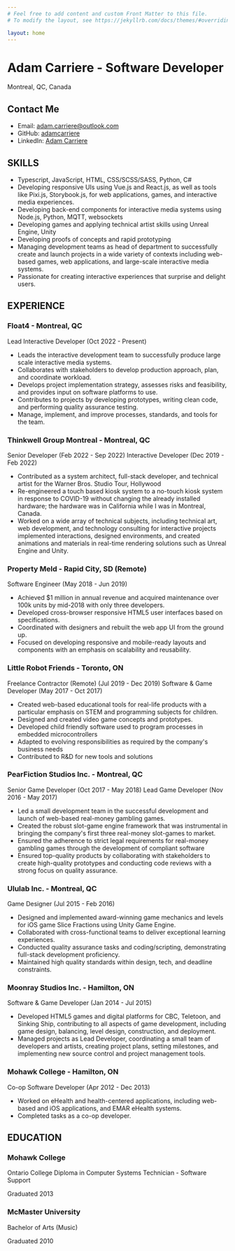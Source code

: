```yaml
---
# Feel free to add content and custom Front Matter to this file.
# To modify the layout, see https://jekyllrb.com/docs/themes/#overriding-theme-defaults

layout: home
---
```


# Adam Carriere - Software Developer
Montreal, QC, Canada

## Contact Me

- Email: [adam.carriere@outlook.com](mailto:adam.carriere@outlook.com)
- GitHub: [adamcarriere](https://github.com/adamcarriere)
- LinkedIn: [Adam Carriere](https://www.linkedin.com/in/adam-carriere-122b8271/)

## SKILLS
- Typescript, JavaScript, HTML, CSS/SCSS/SASS, Python, C#
- Developing responsive UIs using Vue.js and React.js, as well as tools like Pixi.js, Storybook.js, for web applications, games, and interactive media experiences.
- Developing back-end components for interactive media systems using Node.js, Python, MQTT, websockets
- Developing games and applying technical artist skills using Unreal Engine, Unity
- Developing proofs of concepts and rapid prototyping
- Managing development teams as head of department to successfully create and launch projects in a wide variety of contexts including web-based games, web applications, and large-scale interactive media systems.
- Passionate for creating interactive experiences that surprise and delight users.

## EXPERIENCE

### Float4 - Montreal, QC
Lead Interactive Developer (Oct 2022 - Present)

- Leads the interactive development team to successfully produce large scale interactive media systems.
- Collaborates with stakeholders to develop production approach, plan, and coordinate workload.
- Develops project implementation strategy, assesses risks and feasibility, and provides input on software platforms to use.
- Contributes to projects by developing prototypes, writing clean code, and performing quality assurance testing.
- Manage, implement, and improve processes, standards, and tools for the team.

### Thinkwell Group Montreal - Montreal, QC
Senior Developer (Feb 2022 - Sep 2022)
Interactive Developer (Dec 2019 - Feb 2022)

- Contributed as a system architect, full-stack developer, and technical artist for the Warner Bros. Studio Tour, Hollywood
- Re-engineered a touch based kiosk system to a no-touch kiosk system in response to COVID-19 without changing the already installed hardware; the hardware was in California while I was in Montreal, Canada.
- Worked on a wide array of technical subjects, including technical art, web development, and technology consulting for interactive projects
implemented interactions, designed environments, and created animations and materials in real-time rendering solutions such as Unreal Engine and Unity.


### Property Meld - Rapid City, SD (Remote)
Software Engineer (May 2018 - Jun 2019)

- Achieved $1 million in annual revenue and acquired maintenance over 100k units by mid-2018 with only three developers.
- Developed cross-browser responsive HTML5 user interfaces based on specifications.
- Coordinated with designers and rebuilt the web app UI from the ground up.
- Focused on developing responsive and mobile-ready layouts and components with an emphasis on scalability and reusability.

### Little Robot Friends - Toronto, ON
Freelance Contractor (Remote) (Jul 2019 - Dec 2019)
Software & Game Developer (May 2017 - Oct 2017)

- Created web-based educational tools for real-life products with a particular emphasis on STEM and programming subjects for children.
- Designed and created video game concepts and prototypes.
- Developed child friendly software used to program processes in embedded microcontrollers
- Adapted to evolving responsibilities as required by the company's business needs
- Contributed to R&D for new tools and solutions

### PearFiction Studios Inc. - Montreal, QC
Senior Game Developer (Oct 2017 - May 2018)
Lead Game Developer (Nov 2016 - May 2017)

- Led a small development team in the successful development and launch of web-based real-money gambling games.
- Created the robust slot-game engine framework that was instrumental in bringing the company's first three real-money slot-games to market.
- Ensured the adherence to strict legal requirements for real-money gambling games through the development of compliant software
- Ensured top-quality products by collaborating with stakeholders to create high-quality prototypes and conducting code reviews with a strong focus on quality assurance.

### Ululab Inc. - Montreal, QC
Game Designer (Jul 2015 - Feb 2016)

- Designed and implemented award-winning game mechanics and levels for iOS game Slice Fractions using Unity Game Engine.
- Collaborated with cross-functional teams to deliver exceptional learning experiences.
- Conducted quality assurance tasks and coding/scripting, demonstrating full-stack development proficiency.
- Maintained high quality standards within design, tech, and deadline constraints.

### Moonray Studios Inc. - Hamilton, ON
Software & Game Developer (Jan 2014 - Jul 2015)

- Developed HTML5 games and digital platforms for CBC, Teletoon, and Sinking Ship, contributing to all aspects of game development, including game design, balancing, level design, construction, and deployment.
- Managed projects as Lead Developer, coordinating a small team of developers and artists, creating project plans, setting milestones, and implementing new source control and project management tools.

### Mohawk College - Hamilton, ON
Co-op Software Developer (Apr 2012 - Dec 2013)

- Worked on eHealth and health-centered applications, including web-based and iOS applications, and EMAR eHealth systems.
- Completed tasks as a co-op developer.

## EDUCATION

### Mohawk College
Ontario College Diploma in Computer Systems Technician - Software Support

Graduated 2013

### McMaster University
Bachelor of Arts (Music)

Graduated 2010
